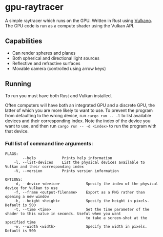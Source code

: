 # gpu-raytracer

A simple raytracer which runs on the GPU. Written in Rust using [Vulkano](https://vulkano.rs/). The GPU code is run as a compute shader using the Vulkan API.

## Capabilities

- Can render spheres and planes
- Both spherical and directional light sources
- Reflective and refractive surfaces
- Movable camera (controlled using arrow keys)

## Running

To run you must have both Rust and Vulkan installed.

Often computers will have both an integrated GPU and a discrete GPU, the latter of which you are more likely to want to use.
To prevent the program from defaulting to the wrong device, run `cargo run -- -l` to list available devices and their corresponding index.
Note the index of the device you want to use, and then run `cargo run -- -d <index>` to run the program with that device.

### Full list of command line arguments:
```
FLAGS:
        --help            Prints help information
    -l, --list-devices    List the physical devices available to Vulkan and their corresponding index
    -V, --version         Prints version information

OPTIONS:
    -d, --device <device>            Specify the index of the physical device for Vulkan to use
    -f, --frame <output-filename>    Export as a PNG rather than opening a new window
    -h, --height <height>            Specify the height in pixels. Default is 500
    -t, --time <time>                Set the time parameter of the shader to this value in seconds. Useful when you want
                                     to take a screen-shot at the specified time
    -w, --width <width>              Specify the width in pixels. Default is 500
```
